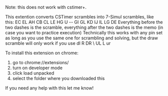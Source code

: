 Note: this does not work with cstimer+.

This extention converts CSTimer scrambles into 7-Simul scrambles, like this: EC EL AH CB CL LE HG U -- GI GL KD IJ IL LG DE
Everything before the two dashes is the scramble, everything after the two dashes is the memo (in case you want to practice execution)
Technically this works with any pin set as long as you use the same one for scrambling and solving, but the draw scramble will only work if you use dl R DR \ UL L ur

To install this extension on chrome:
1) go to chrome://extensions/
2) turn on developer mode
3) click load unpacked
4) select the folder where you downloaded this

If you need any help with this let me know!